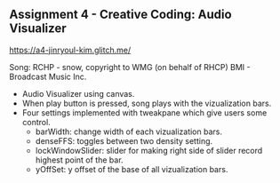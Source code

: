 ## Assignment 4 - Creative Coding: Audio Visualizer

https://a4-jinryoul-kim.glitch.me/

Song: RCHP - snow, copyright to WMG (on behalf of RHCP) BMI - Broadcast Music Inc.
- Audio Visualizer using canvas.
- When play button is pressed, song plays with the vizualization bars.
- Four settings implemented with tweakpane which give users some control.
  - barWidth: change width of each vizualization bars.
  - denseFFS: toggles between two density setting.
  - lockWindowSlider: slider for making right side of slider record highest point of the bar.
  - yOffSet: y offset of the base of all vizualization bars.
